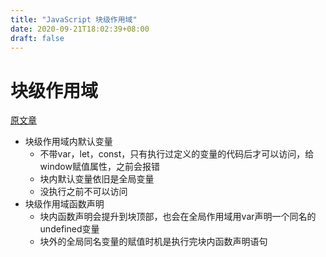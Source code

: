 ```yaml
---
title: "JavaScript 块级作用域"
date: 2020-09-21T18:02:39+08:00
draft: false
---
```

# 块级作用域
[原文章](https://juejin.im/post/6844903955814694919)

- 块级作用域内默认变量
    - 不带var，let，const，只有执行过定义的变量的代码后才可以访问，给window赋值属性，之前会报错
    - 块内默认变量依旧是全局变量
    - 没执行之前不可以访问
- 块级作用域函数声明
    - 块内函数声明会提升到块顶部，也会在全局作用域用var声明一个同名的undefined变量
    - 块外的全局同名变量的赋值时机是执行完块内函数声明语句
    